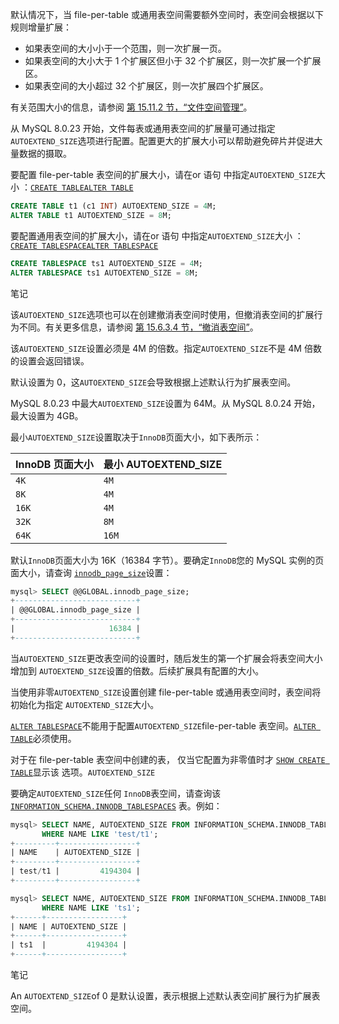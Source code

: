 
默认情况下，当 file-per-table 或通用表空间需要额外空间时，表空间会根据以下规则增量扩展：

- 如果表空间的大小小于一个范围，则一次扩展一页。
- 如果表空间的大小大于 1 个扩展区但小于 32 个扩展区，则一次扩展一个扩展区。
- 如果表空间的大小超过 32 个扩展区，则一次扩展四个扩展区。

有关范围大小的信息，请参阅 [第 15.11.2 节，“文件空间管理”](https://dev.mysql.com/doc/refman/8.0/en/innodb-file-space.html)。

从 MySQL 8.0.23 开始，文件每表或通用表空间的扩展量可通过指定 `AUTOEXTEND_SIZE`选项进行配置。配置更大的扩展大小可以帮助避免碎片并促进大量数据的摄取。

要配置 file-per-table 表空间的扩展大小，请在or 语句 中指定`AUTOEXTEND_SIZE`大小 ：[`CREATE TABLE`](https://dev.mysql.com/doc/refman/8.0/en/create-table.html)[`ALTER TABLE`](https://dev.mysql.com/doc/refman/8.0/en/alter-table.html)

```sql
CREATE TABLE t1 (c1 INT) AUTOEXTEND_SIZE = 4M;
ALTER TABLE t1 AUTOEXTEND_SIZE = 8M;
```

要配置通用表空间的扩展大小，请在or 语句 中指定`AUTOEXTEND_SIZE`大小 ：[`CREATE TABLESPACE`](https://dev.mysql.com/doc/refman/8.0/en/create-tablespace.html)[`ALTER TABLESPACE`](https://dev.mysql.com/doc/refman/8.0/en/alter-tablespace.html)

```sql
CREATE TABLESPACE ts1 AUTOEXTEND_SIZE = 4M;
ALTER TABLESPACE ts1 AUTOEXTEND_SIZE = 8M;
```

笔记

该`AUTOEXTEND_SIZE`选项也可以在创建撤消表空间时使用，但撤消表空间的扩展行为不同。有关更多信息，请参阅 [第 15.6.3.4 节，“撤消表空间”](https://dev.mysql.com/doc/refman/8.0/en/innodb-undo-tablespaces.html)。

该`AUTOEXTEND_SIZE`设置必须是 4M 的倍数。指定`AUTOEXTEND_SIZE`不是 4M 倍数的设置会返回错误。

默认设置为 0，这`AUTOEXTEND_SIZE`会导致根据上述默认行为扩展表空间。

MySQL 8.0.23 中最大`AUTOEXTEND_SIZE`设置为 64M。从 MySQL 8.0.24 开始，最大设置为 4GB。

最小`AUTOEXTEND_SIZE`设置取决于`InnoDB`页面大小，如下表所示：

| InnoDB 页面大小 | 最小 AUTOEXTEND_SIZE |
| :-------------- | :------------------- |
| `4K`            | `4M`                 |
| `8K`            | `4M`                 |
| `16K`           | `4M`                 |
| `32K`           | `8M`                 |
| `64K`           | `16M`                |

默认`InnoDB`页面大小为 16K（16384 字节）。要确定`InnoDB`您的 MySQL 实例的页面大小，请查询 [`innodb_page_size`](https://dev.mysql.com/doc/refman/8.0/en/innodb-parameters.html#sysvar_innodb_page_size)设置：

```sql
mysql> SELECT @@GLOBAL.innodb_page_size;
+---------------------------+
| @@GLOBAL.innodb_page_size |
+---------------------------+
|                     16384 |
+---------------------------+
```

当`AUTOEXTEND_SIZE`更改表空间的设置时，随后发生的第一个扩展会将表空间大小增加到 `AUTOEXTEND_SIZE`设置的倍数。后续扩展具有配置的大小。

当使用非零`AUTOEXTEND_SIZE`设置创建 file-per-table 或通用表空间时，表空间将初始化为指定 `AUTOEXTEND_SIZE`大小。

[`ALTER TABLESPACE`](https://dev.mysql.com/doc/refman/8.0/en/alter-tablespace.html)不能用于配置`AUTOEXTEND_SIZE`file-per-table 表空间。[`ALTER TABLE`](https://dev.mysql.com/doc/refman/8.0/en/alter-table.html)必须使用。

对于在 file-per-table 表空间中创建的表， 仅当它配置为非零值时才 [`SHOW CREATE TABLE`](https://dev.mysql.com/doc/refman/8.0/en/show-create-table.html)显示该 选项。`AUTOEXTEND_SIZE`

要确定`AUTOEXTEND_SIZE`任何 `InnoDB`表空间，请查询该 [`INFORMATION_SCHEMA.INNODB_TABLESPACES`](https://dev.mysql.com/doc/refman/8.0/en/information-schema-innodb-tablespaces-table.html) 表。例如：

```sql
mysql> SELECT NAME, AUTOEXTEND_SIZE FROM INFORMATION_SCHEMA.INNODB_TABLESPACES 
       WHERE NAME LIKE 'test/t1';
+---------+-----------------+
| NAME    | AUTOEXTEND_SIZE |
+---------+-----------------+
| test/t1 |         4194304 |
+---------+-----------------+

mysql> SELECT NAME, AUTOEXTEND_SIZE FROM INFORMATION_SCHEMA.INNODB_TABLESPACES 
       WHERE NAME LIKE 'ts1';
+------+-----------------+
| NAME | AUTOEXTEND_SIZE |
+------+-----------------+
| ts1  |         4194304 |
+------+-----------------+
```

笔记

An `AUTOEXTEND_SIZE`of 0 是默认设置，表示根据上述默认表空间扩展行为扩展表空间。